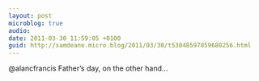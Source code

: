 ```yaml
---
layout: post
microblog: true
audio: 
date: 2011-03-30 11:59:05 +0100
guid: http://samdeane.micro.blog/2011/03/30/t53048597859680256.html
---
```

@alancfrancis Father’s day, on the other hand…
